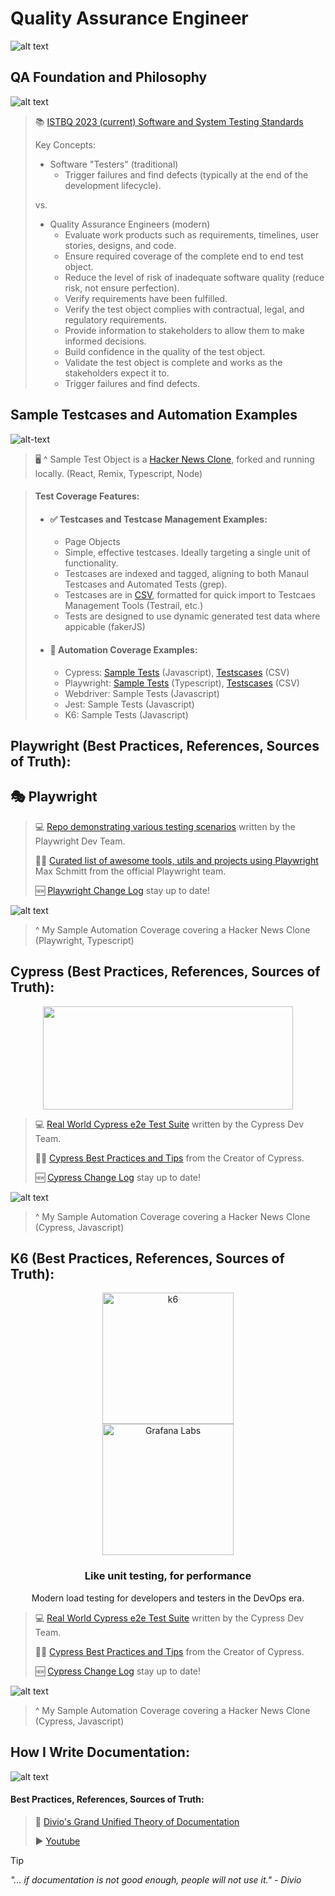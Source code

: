 # Quality Assurance Engineer
![alt text](https://github.com/alexpeaceca/quailty-assurance/blob/main/assets/asset_qa_001.gif)

## QA Foundation and Philosophy

![alt text](https://istqb-main-web-prod.s3.amazonaws.com/media/original_images/ctfl_4_0.png)
> 📚 [ISTBQ 2023 (current) Software and System Testing Standards](https://istqb-main-web-prod.s3.amazonaws.com/media/documents/ISTQB_CTFL_Syllabus-v4.0.pdf)
>
> Key Concepts:
>
> - Software "Testers" (traditional)
>   - Trigger failures and find defects (typically at the end of the development lifecycle).
>
> vs.
>
> - Quality Assurance Engineers (modern)
>   - Evaluate work products such as requirements, timelines, user stories, designs, and code.
>   - Ensure required coverage of the complete end to end test object.
>   - Reduce the level of risk of inadequate software quality (reduce risk, not ensure perfection).
>   - Verify requirements have been fulfilled.
>   - Verify the test object complies with contractual, legal, and regulatory requirements.
>   - Provide information to stakeholders to allow them to make informed decisions.
>   - Build confidence in the quality of the test object.
>   - Validate the test object is complete and works as the stakeholders expect it to.
>   - Trigger failures and find defects.
>




## Sample Testcases and Automation Examples
![alt-text](https://github.com/alexpeaceca/about-me/blob/main/assets/asset_hackernews-remix-react_local_screen_001.png)
> 🖥️  ^ Sample Test Object is a [Hacker News Clone](https://github.com/alexpeaceca/hackernews-remix-react ), forked and running locally. (React, Remix, Typescript, Node)

> #### Test Coverage Features:
>
> - #### ✅ Testcases and Testcase Management Examples:
>   - Page Objects
>   - Simple, effective testcases. Ideally targeting a single unit of functionality.
>   - Testcases are indexed and tagged, aligning to both Manaul Testcases and Automated Tests (grep).
>   - Testcases are in [CSV](https://github.com/alexpeaceca/hackernews-remix-react-tests/blob/main/cypress/cypress/testcases-csv/user_anon_page_landing.csv), formatted for quick import to Testcaes Management Tools (Testrail, etc.)
>   - Tests are designed to use dynamic generated test data where appicable (fakerJS)
>
> - #### 🤖 Automation Coverage Examples:
>    - Cypress: [Sample Tests](https://github.com/alexpeaceca/hackernews-remix-react-tests/tree/main/cypress) (Javascript), [Testscases](https://github.com/alexpeaceca/hackernews-remix-react-tests/blob/main/cypress/cypress/testcases-csv/user_anon_page_landing.csv) (CSV)
>    - Playwright: [Sample Tests](https://github.com/alexpeaceca/hackernews-remix-react-tests/tree/main/playwright) (Typescript), [Testscases](https://github.com/alexpeaceca/hackernews-remix-react-tests/blob/main/playwright/testcases-csv/user_anon_page_landing.csv) (CSV)
>    - Webdriver: Sample Tests (Javascript)
>    - Jest: Sample Tests (Javascript)
>    - K6: Sample Tests (Javascript)

## Playwright (Best Practices, References, Sources of Truth):
## 🎭 Playwright
>
>  💻 [Repo demonstrating various testing scenarios](https://github.com/microsoft/playwright-examples) written by the Playwright Dev Team.
>
>  👨‍⚕️ [Curated list of awesome tools, utils and projects using Playwright](https://github.com/mxschmitt/awesome-playwright) Max Schmitt from the official Playwright team.
>
>  🆕 [Playwright Change Log](https://playwright.dev/docs/release-notes) stay up to date!
>
![alt text](https://github.com/alexpeaceca/about-me/blob/main/assets/asset_playwright_sample_001.gif)
> ^ My Sample Automation Coverage covering a Hacker News Clone (Playwright, Typescript)

## Cypress (Best Practices, References, Sources of Truth):
<p align="center">
    <img src="https://github.com/cypress-io/cypress/raw/develop/assets/cypress-logo-light.png" width="400" height="165" /><br>
  </a>
</p>

>
>  💻 [Real World Cypress e2e Test Suite](https://github.com/cypress-io/cypress-realworld-app) written by the Cypress Dev Team.
>
>  👨‍⚕️ [Cypress Best Practices and Tips](https://glebbahmutov.com/blog/) from the Creator of Cypress.
>
>  🆕 [Cypress Change Log](https://docs.cypress.io/guides/references/changelog) stay up to date!
>
![alt text](https://github.com/alexpeaceca/testing_patterns/blob/main/assets/cypress-sample.gif)
> ^ My Sample Automation Coverage covering a Hacker News Clone (Cypress, Javascript)

## K6 (Best Practices, References, Sources of Truth):
<p align="center">
  <a href="https://k6.io/">
    <img src="https://github.com/grafana/k6/raw/master/assets/logo.svg" alt="k6" width="210" height="210" /><br>
    <img src="https://github.com/grafana/k6/raw/master/assets/grafana-labs.svg" alt="Grafana Labs" width="210" /><br>
  </a>
</p>

<h3 align="center">Like unit testing, for performance</h3>
<p align="center">Modern load testing for developers and testers in the DevOps era.</p>

>
>  💻 [Real World Cypress e2e Test Suite](https://github.com/cypress-io/cypress-realworld-app) written by the Cypress Dev Team.
>
>  👨‍⚕️ [Cypress Best Practices and Tips](https://glebbahmutov.com/blog/) from the Creator of Cypress.
>
>  🆕 [Cypress Change Log](https://docs.cypress.io/guides/references/changelog) stay up to date!
>
![alt text](https://github.com/alexpeaceca/testing_patterns/blob/main/assets/cypress-sample.gif)
> ^ My Sample Automation Coverage covering a Hacker News Clone (Cypress, Javascript)

## How I Write Documentation:
![alt text](https://www.http4k.org/img/doc-system.png)

#### Best Practices, References, Sources of Truth:

> 📝 [Divio's Grand Unified Theory of Documentation](https://docs.divio.com/documentation-system/) 
>
> ▶️ [Youtube](https://www.youtube.com/watch?v=t4vKPhjcMZg)

> [!TIP]
> *"... if documentation is not good enough, people will not use it." - Divio*
